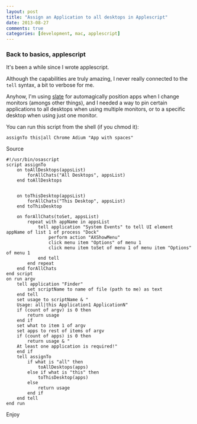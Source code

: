 ```yaml
---
layout: post
title: "Assign an Application to all desktops in Applescript"
date: 2013-08-27
comments: true
categories: [development, mac, applescript]
---
```


### Back to basics, applescript

It's been a while since I wrote applescript.

Although the capabilities are truly amazing, I never really connected to the `tell` syntax, a bit to verbose for me.

Anyhow, I'm using [slate](https://github.com/jigish/slate) for automagically position apps when I change monitors (amongs other things), and I needed a way to pin certain applications to all desktops when using multiple monitors, or to a specific desktop when using just one monitor.

You can run this script from the shell (if you chmod it): 

```applescript
assignTo this|all Chrome Adium "App with spaces"
```

Source

```applescript
#!/usr/bin/osascript
script assignTo
	on toAllDesktops(appsList)
		forAllChats("All Desktops", appsList)
	end toAllDesktops
	
	
	on toThisDesktop(appsList)
		forAllChats("This Desktop", appsList)
	end toThisDesktop
	
	on forAllChats(toSet, appsList)
		repeat with appName in appsList
			tell application "System Events" to tell UI element appName of list 1 of process "Dock"
				perform action "AXShowMenu"
				click menu item "Options" of menu 1
				click menu item toSet of menu 1 of menu item "Options" of menu 1
			end tell
		end repeat
	end forAllChats
end script
on run argv
    tell application "Finder"
        set scriptName to name of file (path to me) as text
    end tell
	set usage to scriptName & "
	Usage: all|this Application1 ApplicationN"
	if (count of argv) is 0 then
		return usage
	end if
	set what to item 1 of argv
	set apps to rest of items of argv
	if (count of apps) is 0 then
		return usage & "
	At least one application is required!"
	end if
	tell assignTo
		if what is "all" then
			toAllDesktops(apps)
		else if what is "this" then
			toThisDesktop(apps)
		else
			return usage
		end if
	end tell
end run

```

Enjoy
